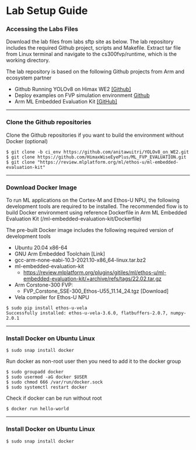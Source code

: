 # Lab Setup Guide

### Accessing the Labs Files
Download the lab files from labs sftp site as below. The lab repository includes the required Github project, scripts and Makefile. Extract tar file from Linux terminal and navigate to the cs300fvp/runtime, which is the working directory.

The lab repository is based on the following Github projects from Arm and ecosystem partner 
* Github Running YOLOv8 on Himax WE2 [[Github]](https://github.com/anitawuitri/YOLOv8_on_WE2.git)  
* Deploy examples on FVP simulation environment [Github](https://github.com/HimaxWiseEyePlus/ML_FVP_EVALUATION?tab=readme-ov-file#how-to-use-himax-config-file-to-generate-vela-model) 
* Arm ML Embedded Evaluation Kit [[GitHub]](https://review.mlplatform.org/plugins/gitiles/ml/ethos-u/ml-embedded-evaluation-kit/)


---
### Clone the Github repositories
Clone the Github repositories if you want to build the environment without Docker (optional)
```
$ git clone -b ci_env https://github.com/anitawuitri/YOLOv8_on_WE2.git 
$ git clone https://github.com/HimaxWiseEyePlus/ML_FVP_EVALUATION.git
$ git clone "https://review.mlplatform.org/ml/ethos-u/ml-embedded-evaluation-kit" 
```

---
### Download Docker Image

To run ML applications on the Cortex-M and Ethos-U NPU, the following development tools are required to be installed. The recommended flow is to build Docker environment using reference Dockerfile in Arm ML Embedded Evaluation Kit (/ml-embedded-evaluation-kit/Dockerfile)

The pre-built Docker image includes the following required version of development tools 
* Ubuntu 20.04 x86-64
* GNU Arm Embedded Toolchain [Link]
* gcc-arm-none-eabi-10.3-2021.10-x86_64-linux.tar.bz2 
* ml-embedded-evaluation-kit
  * https://review.mlplatform.org/plugins/gitiles/ml/ethos-u/ml-embedded-evaluation-kit/+archive/refs/tags/22.02.tar.gz 
* Arm Corstone-300 FVP: 
  * FVP_Corstone_SSE-300_Ethos-U55_11.14_24.tgz [Download]
* Vela compiler for Ethos-U NPU
```
$ sudo pip install ethos-u-vela
Successfully installed: ethos-u-vela-3.6.0, flatbuffers-2.0.7, numpy-2.0.1
```



---
### Install Docker on Ubuntu Linux
```
$ sudo snap install docker 
```

Run docker as non-root user then you need to add it to the docker group
```
$ sudo groupadd docker
$ sudo usermod -aG docker $USER
$ sudo chmod 666 /var/run/docker.sock
$ sudo systemctl restart docker
```
Check if docker can be run without root
```
$ docker run hello-world
```

---
### Install Docker on Ubuntu Linux
```
$ sudo snap install docker 
```
